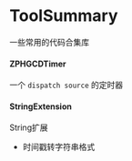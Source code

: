 # ToolSummary

一些常用的代码合集库

#### ZPHGCDTimer

一个 ``dispatch source`` 的定时器

#### StringExtension

String扩展
  * 时间戳转字符串格式
